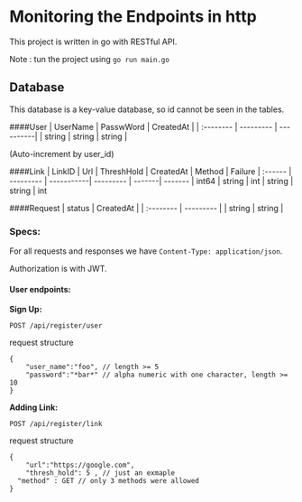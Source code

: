 # Monitoring the Endpoints in http

This project is written in go with RESTful API.

Note : tun the project using `go run main.go`

## Database

This database is a key-value database, so id cannot be seen in the tables.

####User
| UserName  | PasswWord | CreatedAt | 
| :-------- | --------- | ----------|
| string    | string    | string    |

(Auto-increment by user_id)

####Link
| LinkID  | Url       | ThreshHold | CreatedAt | Method | Failure
| :------ | --------- | -----------| --------- | -------| -------
| int64   | string    | int        | string    | string | int

####Request
| status    | CreatedAt | 
| :-------- | --------- |
| string    | string    | 


### Specs:

For all requests and responses we have `Content-Type: application/json`.

Authorization is with JWT.

#### User endpoints:

**Sign Up:**

`POST /api/register/user`

request structure 

```
{
	"user_name":"foo", // length >= 5
	"password":"*bar*" // alpha numeric with one character, length >= 10
}
```

**Adding Link:**

`POST /api/register/link`

request structure 

```
{
	"url":"https://google.com",
	"thresh_hold": 5 , // just an exmaple
  "method" : GET // only 3 methods were allowed
}
```



